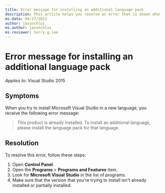 ```yaml
---
title: Error message for installing an additional language pack
description: This article helps you resolve an error that is shown when you try to install Visual Studio in a new language.
ms.date: 04/27/2022
author: jasonchlus
ms.author: jasonchlus
ms.reviewer: terry.g.lee
---
```


# Error message for installing an additional language pack

_Applies to:_&nbsp;Visual Studio 2015

## Symptoms

When you try to install Microsoft Visual Studio in a new language, you receive the following error message:

> This product is already installed. To install an additional language, please install the language pack for that language.

## Resolution

To resolve this error, follow these steps:

1. Open **Control Panel**.
1. Open the **Programs** > **Programs and Features** item.
1. Look for **Microsoft Visual Studio** in the list of programs.
1. Make sure that the version that you're trying to install isn't already installed or partially installed.

